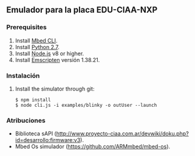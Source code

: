 ## Emulador para la placa EDU-CIAA-NXP

### Prerequisites

1. Install [Mbed CLI](https://github.com/ARMmbed/mbed-cli).
1. Install [Python 2.7](https://www.python.org/downloads/windows/).
1. Install [Node.js](https://nodejs.org/en/) v8 or higher.
1. Install [Emscripten](https://github.com/emscripten-core/emsdk.git) versión 1.38.21.


### Instalación

1. Install the simulator through git:

    ```
    $ npm install
    $ node cli.js -i examples/blinky -o outUser --launch
    ```

### Atribuciones

* Biblioteca sAPI (http://www.proyecto-ciaa.com.ar/devwiki/doku.php?id=desarrollo:firmware:v3).
* Mbed Os simulador (https://github.com/ARMmbed/mbed-os).
